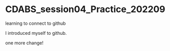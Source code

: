 # CDABS_session04_Practice_202209
learning to connect to github

I introduced myself to github.

one more change!